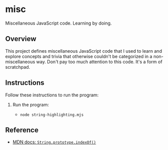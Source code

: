 # misc

Miscellaneous JavaScript code. Learning by doing.


## Overview

This project defines miscellaneous JavaScript code that I used to learn and explore concepts and trivia that otherwise
couldn't be categorized in a non-miscellaneous way. Don't pay too much attention to this code. It's a form of scratchpad.


## Instructions

Follow these instructions to run the program:

1. Run the program:
   * ```shell
     node string-highlighting.mjs
     ```

     
## Reference

* [MDN docs: `String.prototype.indexOf()`](https://developer.mozilla.org/en-US/docs/Web/JavaScript/Reference/Global_Objects/String/indexOf)
